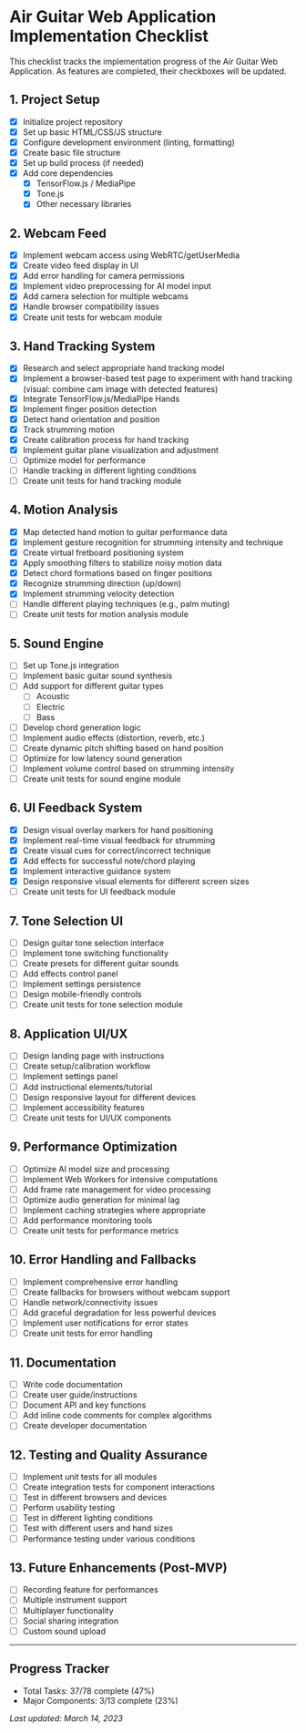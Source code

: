 # Air Guitar Web Application Implementation Checklist

This checklist tracks the implementation progress of the Air Guitar Web Application. As features are completed, their checkboxes will be updated.

## 1. Project Setup
- [x] Initialize project repository
- [x] Set up basic HTML/CSS/JS structure
- [x] Configure development environment (linting, formatting)
- [x] Create basic file structure
- [x] Set up build process (if needed)
- [x] Add core dependencies
  - [x] TensorFlow.js / MediaPipe
  - [x] Tone.js
  - [x] Other necessary libraries

## 2. Webcam Feed
- [x] Implement webcam access using WebRTC/getUserMedia
- [x] Create video feed display in UI
- [x] Add error handling for camera permissions
- [x] Implement video preprocessing for AI model input
- [x] Add camera selection for multiple webcams
- [x] Handle browser compatibility issues
- [x] Create unit tests for webcam module

## 3. Hand Tracking System
- [x] Research and select appropriate hand tracking model
- [x] Implement a browser-based test page to experiment with hand tracking (visual: combine cam image with detected features)
- [x] Integrate TensorFlow.js/MediaPipe Hands
- [x] Implement finger position detection
- [x] Detect hand orientation and position
- [x] Track strumming motion
- [x] Create calibration process for hand tracking
- [x] Implement guitar plane visualization and adjustment
- [ ] Optimize model for performance
- [ ] Handle tracking in different lighting conditions
- [ ] Create unit tests for hand tracking module

## 4. Motion Analysis
- [x] Map detected hand motion to guitar performance data
- [x] Implement gesture recognition for strumming intensity and technique
- [x] Create virtual fretboard positioning system
- [x] Apply smoothing filters to stabilize noisy motion data
- [x] Detect chord formations based on finger positions
- [x] Recognize strumming direction (up/down)
- [x] Implement strumming velocity detection
- [ ] Handle different playing techniques (e.g., palm muting)
- [ ] Create unit tests for motion analysis module

## 5. Sound Engine
- [ ] Set up Tone.js integration
- [ ] Implement basic guitar sound synthesis
- [ ] Add support for different guitar types
  - [ ] Acoustic
  - [ ] Electric
  - [ ] Bass
- [ ] Develop chord generation logic
- [ ] Implement audio effects (distortion, reverb, etc.)
- [ ] Create dynamic pitch shifting based on hand position
- [ ] Optimize for low latency sound generation
- [ ] Implement volume control based on strumming intensity
- [ ] Create unit tests for sound engine module

## 6. UI Feedback System
- [x] Design visual overlay markers for hand positioning
- [x] Implement real-time visual feedback for strumming
- [x] Create visual cues for correct/incorrect technique
- [x] Add effects for successful note/chord playing
- [x] Implement interactive guidance system
- [x] Design responsive visual elements for different screen sizes
- [ ] Create unit tests for UI feedback module

## 7. Tone Selection UI
- [ ] Design guitar tone selection interface
- [ ] Implement tone switching functionality
- [ ] Create presets for different guitar sounds
- [ ] Add effects control panel
- [ ] Implement settings persistence
- [ ] Design mobile-friendly controls
- [ ] Create unit tests for tone selection module

## 8. Application UI/UX
- [ ] Design landing page with instructions
- [ ] Create setup/calibration workflow
- [ ] Implement settings panel
- [ ] Add instructional elements/tutorial
- [ ] Design responsive layout for different devices
- [ ] Implement accessibility features
- [ ] Create unit tests for UI/UX components

## 9. Performance Optimization
- [ ] Optimize AI model size and processing
- [ ] Implement Web Workers for intensive computations
- [ ] Add frame rate management for video processing
- [ ] Optimize audio generation for minimal lag
- [ ] Implement caching strategies where appropriate
- [ ] Add performance monitoring tools
- [ ] Create unit tests for performance metrics

## 10. Error Handling and Fallbacks
- [ ] Implement comprehensive error handling
- [ ] Create fallbacks for browsers without webcam support
- [ ] Handle network/connectivity issues
- [ ] Add graceful degradation for less powerful devices
- [ ] Implement user notifications for error states
- [ ] Create unit tests for error handling

## 11. Documentation
- [ ] Write code documentation
- [ ] Create user guide/instructions
- [ ] Document API and key functions
- [ ] Add inline code comments for complex algorithms
- [ ] Create developer documentation

## 12. Testing and Quality Assurance
- [ ] Implement unit tests for all modules
- [ ] Create integration tests for component interactions
- [ ] Test in different browsers and devices
- [ ] Perform usability testing
- [ ] Test in different lighting conditions
- [ ] Test with different users and hand sizes
- [ ] Performance testing under various conditions

## 13. Future Enhancements (Post-MVP)
- [ ] Recording feature for performances
- [ ] Multiple instrument support
- [ ] Multiplayer functionality
- [ ] Social sharing integration
- [ ] Custom sound upload

---

## Progress Tracker
- Total Tasks: 37/78 complete (47%)
- Major Components: 3/13 complete (23%)

*Last updated: March 14, 2023* 